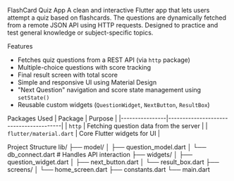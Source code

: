 FlashCard Quiz App 
A clean and interactive Flutter app that lets users attempt a quiz based on flashcards. The questions are dynamically fetched from a remote JSON API using HTTP requests. Designed to practice and test general knowledge or subject-specific topics.

Features
-  Fetches quiz questions from a REST API (via `http` package)
-  Multiple-choice questions with score tracking
-  Final result screen with total score
-  Simple and responsive UI using Material Design
-  "Next Question" navigation and score state management using `setState()`
-  Reusable custom widgets (`QuestionWidget`, `NextButton`, `ResultBox`)

Packages Used
| Package         | Purpose                                |
|----------------|----------------------------------------|
| `http`          | Fetching question data from the server |
| `flutter/material.dart` | Core Flutter widgets for UI   |

Project Structure
lib/
├── model/ 
│ ├── question_model.dart
│ └── db_connect.dart # Handles API interaction
├── widgets/
│ ├── question_widget.dart
│ ├── next_button.dart
│ └── result_box.dart
├── screens/
│ └── home_screen.dart
├── constants.dart
└── main.dart

